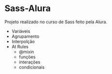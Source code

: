# Sass-Alura
Projeto realizado no curso de Sass feito pela Alura.

- Variáveis
- Agrupamento
- Interpolção
- At Rules
  -  @mixin
  -  funções
  -  interações
  -  condicionais
